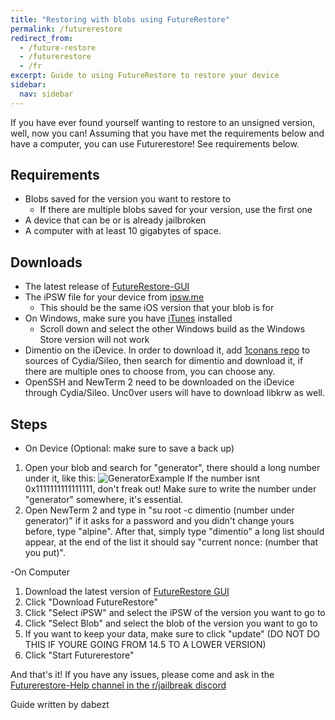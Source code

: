 ```yaml
---
title: "Restoring with blobs using FutureRestore"
permalink: /futurerestore 
redirect_from:
  - /future-restore
  - /futurerestore
  - /fr
excerpt: Guide to using FutureRestore to restore your device 
sidebar:
  nav: sidebar
---
```


If you have ever found yourself wanting to restore to an unsigned version, well, now you can! Assuming that you have met the requirements below and have a computer, you can use Futurerestore! See requirements below.

## Requirements

- Blobs saved for the version you want to restore to
  - If there are multiple blobs saved for your version, use the first one
- A device that can be or is already jailbroken
- A computer with at least 10 gigabytes of space.

## Downloads

- The latest release of [FutureRestore-GUI](https://github.com/CoocooFroggy/FutureRestore-GUI/releases)
- The iPSW file for your device from [ipsw.me](https://ipsw.me/)
  - This should be the same iOS version that your blob is for
- On Windows, make sure you have [iTunes](https://www.apple.com/itunes/) installed
  - Scroll down and select the other Windows build as the Windows Store version will not work
- Dimentio on the iDevice. In order to download it, add [1conans repo](https://repo.1conan.com) to sources of Cydia/Sileo, then search for dimentio and download it, if there are multiple ones to choose from, you can choose any.
- OpenSSH and NewTerm 2 need to be downloaded on the iDevice through Cydia/Sileo. Unc0ver users will have to download libkrw as well.

## Steps
- On Device
(Optional: make sure to save a back up)
1. Open your blob and search for "generator", there should a long number under it, like this:
![GeneratorExample](https://user-images.githubusercontent.com/48022799/117004373-aa0b6700-acee-11eb-8a70-c488163e349b.jpeg) If the number isnt 0x1111111111111111, don't freak out! Make sure to write the number under "generator" somewhere, it's essential.
2. Open NewTerm 2 and type in "su root -c dimentio (number under generator)" if it asks for a password and you didn't change yours before, type "alpine". After that, simply type "dimentio" a long list should appear, at the end of the list it should say "current nonce: (number that you put)".
 
-On Computer 
1. Download the latest version of [FutureRestore GUI](https://github.com/CoocooFroggy/FutureRestore-GUI/releases)
2. Click "Download FutureRestore" 
3. Click "Select iPSW" and select the iPSW of the version you want to go to 
4. Click "Select Blob" and select the blob of the version you want to go to 
5. If you want to keep your data, make sure to click "update" (DO NOT DO THIS IF YOURE GOING FROM 14.5 TO A LOWER VERSION)
6. Click "Start Futurerestore"

And that's it! If you have any issues, please come and ask in the [Futurerestore-Help channel in the r/jailbreak discord](https://discord.gg/9apvC4C3CC)

Guide written by dabezt
